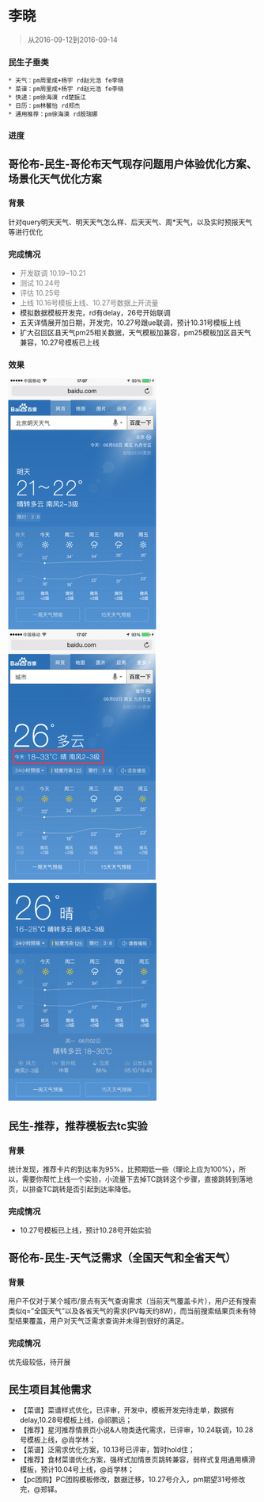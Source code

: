 # 李晓

> 从2016-09-12到2016-09-14

### 民生子垂类

    * 天气：pm周里成+杨宇 rd赵元浩 fe李晓
    * 菜谱：pm周里成+杨宇 rd赵元浩 fe李晓
    * 快递：pm徐海漠 rd楚振江
    * 日历：pm林馨怡 rd郑杰
    * 通用推荐：pm徐海漠 rd殷瑞娜

### 进度


## 哥伦布-民生-哥伦布天气现存问题用户体验优化方案、场景化天气优化方案

### 背景

针对query明天天气、明天天气怎么样、后天天气、周*天气，以及实时预报天气等进行优化

### 完成情况

* <span style="color:gray">开发联调 10.19~10.21</span>
* <span style="color:gray">测试 10.24号</span>
* <span style="color:gray">评估 10.25号</span>
* <span style="color:gray">上线 10.16号模板上线、10.27号数据上开流量</span>
* 模拟数据模板开发完，rd有delay，26号开始联调
* 五天详情展开加日期，开发完，10.27号跟ue联调，预计10.31号模板上线
* 扩大召回区县天气pm25相关数据，天气模板加兼容，pm25模板加区县天气兼容，10.27号模板已上线

### 效果

<img src="img/lixiao12/weather88.png" width="300px">

<img src="img/lixiao12/weather99.png" width="300px">

<img src="img/lixiao12/weather1.png" width="300px">

## 民生-推荐，推荐模板去tc实验

### 背景

统计发现，推荐卡片的到达率为95%，比预期低一些（理论上应为100%），所以，需要你帮忙上线一个实验，小流量下去掉TC跳转这个步骤，直接跳转到落地页，以排查TC跳转是否引起到达率降低。

### 完成情况

* 10.27号模板已上线，预计10.28号开始实验




## 哥伦布-民生-天气泛需求（全国天气和全省天气）

### 背景

用户不仅对于某个城市/景点有天气查询需求（当前天气覆盖卡片），用户还有搜索类似q=”全国天气”以及各省天气的需求(PV每天约8W)，而当前搜索结果页未有特型结果覆盖，用户对天气泛需求查询并未得到很好的满足。

### 完成情况

优先级较低，待开展


## 民生项目其他需求

* 【菜谱】菜谱样式优化，已评审，开发中，模板开发完待走单，数据有delay,10.28号模板上线，@祁鹏远；
* 【推荐】星河推荐情景页小说&人物类迭代需求，已评审，10.24联调，10.28号模板上线，@肖学林；
* 【菜谱】泛需求优化方案，10.13号已评审，暂时hold住；
* 【推荐】食材菜谱优化方案，强样式加情景页跳转兼容，弱样式复用通用横滑模板，预计10.04号上线，@肖学林；
* 【pc团购】PC团购模板修改，数据迁移，10.27号介入，pm期望31号修改完，@郑铎。

